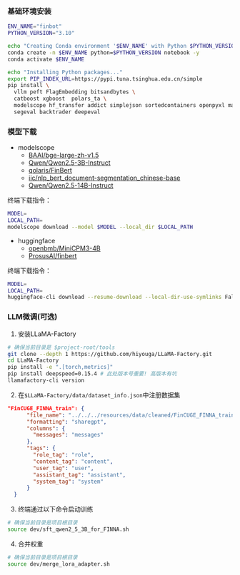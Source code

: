### 基础环境安装

```bash
ENV_NAME="finbot"
PYTHON_VERSION="3.10"

echo "Creating Conda environment '$ENV_NAME' with Python $PYTHON_VERSION..."
conda create -n $ENV_NAME python=$PYTHON_VERSION notebook -y
conda activate $ENV_NAME

echo "Installing Python packages..."
export PIP_INDEX_URL=https://pypi.tuna.tsinghua.edu.cn/simple
pip install \
  vllm peft FlagEmbedding bitsandbytes \
  catboost xgboost  polars_ta \
  modelscope hf_transfer addict simplejson sortedcontainers openpyxl matplotlib \
  segeval backtrader deepeval
```


### 模型下载

- modelscope
    - [BAAI/bge-large-zh-v1.5](https://modelscope.cn/models/AI-ModelScope/bge-large-zh-v1.5)
    - [Qwen/Qwen2.5-3B-Instruct](https://modelscope.cn/models/Qwen/Qwen2.5-3B-Instruct)
    - [qolaris/FinBert](https://modelscope.cn/models/qolaris/FinBert)
    - [iic/nlp_bert_document-segmentation_chinese-base](https://modelscope.cn/models/iic/nlp_bert_document-segmentation_chinese-base/summary) 
    - [Qwen/Qwen2.5-14B-Instruct](https://modelscope.cn/models/Qwen/Qwen2.5-14B-Instruct)

终端下载指令：
```bash
MODEL=
LOCAL_PATH=
modelscope download --model $MODEL --local_dir $LOCAL_PATH
```

- huggingface
    - [openbmb/MiniCPM3-4B](https://huggingface.co/openbmb/MiniCPM3-4B)
    - [ProsusAI/finbert](https://huggingface.co/ProsusAI/finbert)  

终端下载指令：
```bash
MODEL=
LOCAL_PATH=
huggingface-cli download --resume-download --local-dir-use-symlinks False $MODEL --local-dir $LOCAL_PATH
```

### LLM微调(可选)

1. 安装LLaMA-Factory

```bash
# 确保当前目录是 $project-root/tools
git clone --depth 1 https://github.com/hiyouga/LLaMA-Factory.git
cd LLaMA-Factory
pip install -e ".[torch,metrics]"
pip install deepspeed=0.15.4 # 此处版本号重要! 高版本有坑
llamafactory-cli version
```

2. 在`$LLaMA-Factory/data/dataset_info.json`中注册数据集

```json
"FinCUGE_FINNA_train": {
      "file_name": "../../../resources/data/cleaned/FinCUGE_FINNA_train.jsonl",
      "formatting": "sharegpt",
      "columns": {
        "messages": "messages"
      },
      "tags": {
        "role_tag": "role",
        "content_tag": "content",
        "user_tag": "user",
        "assistant_tag": "assistant",
        "system_tag": "system"
      }
  }
```

3. 终端通过以下命令启动训练

```bash
# 确保当前目录是项目根目录
source dev/sft_qwen2_5_3B_for_FINNA.sh
```

4. 合并权重

```bash
# 确保当前目录是项目根目录
source dev/merge_lora_adapter.sh
```